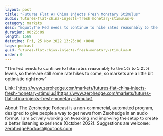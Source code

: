 ```yaml
---
layout: post
title: "Futures Flat As China Injects Fresh Monetary Stimulus"
audio: futures-flat-china-injects-fresh-monetary-stimulus-0
category: markets
desc: "&quot;The Fed needs to continue to hike rates reasonably to the 5% to 5.25% levels, so there are still some rate hikes to come, so markets are a little bit optimistic right now&quot;"
duration: 00:26:09
length: 1569
datetime: Fri, 25 Nov 2022 13:25:00 +0000
tags: podcast
guid: futures-flat-china-injects-fresh-monetary-stimulus-0
order: 0
---
```

&quot;The Fed needs to continue to hike rates reasonably to the 5% to 5.25% levels, so there are still some rate hikes to come, so markets are a little bit optimistic right now&quot;

Link: [https://www.zerohedge.com/markets/futures-flat-china-injects-fresh-monetary-stimulus](https://www.zerohedge.com/markets/futures-flat-china-injects-fresh-monetary-stimulus)

About: The Zerohedge Podcast is a non-commercial, automated program, designed to give people a way to get news from Zerohedge in an audio format.  I am actively working on tweaking and improving the setup to create a better listening experience (October 2022).  Suggestions are welcome: [zerohedgePodcast@outlook.com](mailto:zerohedgePodcast@outlook.com)